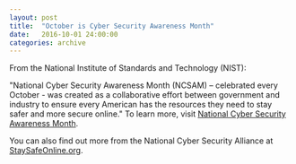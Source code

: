 ```yaml
---
layout: post
title:  "October is Cyber Security Awareness Month"
date:   2016-10-01 24:00:00
categories: archive
---
```


<p>From the National Institute of Standards and Technology (NIST):</p>
<p>"National Cyber Security Awareness Month (NCSAM) – celebrated every October - was created as a collaborative effort between government and industry to ensure every American has the resources they need to stay safer and more secure online." To learn more, visit <a target='_blank' href='https://www.nist.gov/topics/cybersecurity/national-cyber-security-awareness-month'>National Cyber Security Awareness Month</a>.</p>
<p>You can also find out more from the National Cyber Security Alliance at <a target='_blank' href='https://staysafeonline.org/'>StaySafeOnline.org</a>.</p>
